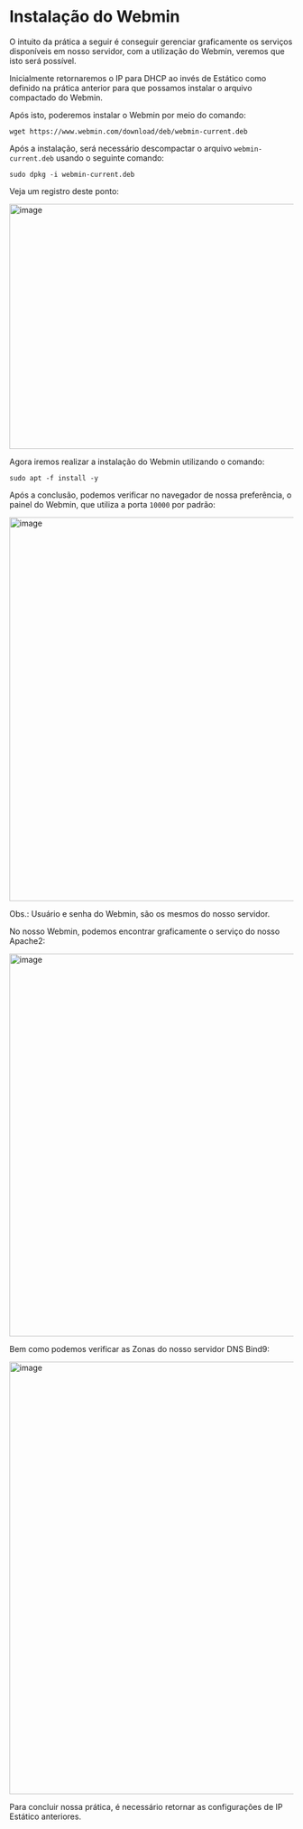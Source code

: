 # Instalação do Webmin

O intuito da prática a seguir é conseguir gerenciar graficamente os serviços disponíveis em nosso servidor, com a utilização do Webmin, veremos que isto será possível.

Inicialmente retornaremos o IP para DHCP ao invés de Estático como definido na prática anterior para que possamos instalar o arquivo compactado do Webmin.

Após isto, poderemos instalar o Webmin por meio do comando:
```
wget https://www.webmin.com/download/deb/webmin-current.deb
```

Após a instalação, será necessário descompactar o arquivo ```webmin-current.deb``` usando o seguinte comando:
```
sudo dpkg -i webmin-current.deb
```

Veja um registro deste ponto:

<img width="722" height="434" alt="image" src="https://github.com/user-attachments/assets/8d04fb60-8133-458e-b5e7-0d48199c3033" />

Agora iremos realizar a instalação do Webmin utilizando o comando:
```
sudo apt -f install -y
```

Após a conclusão, podemos verificar no navegador de nossa preferência, o painel do Webmin, que utiliza a porta ```10000``` por padrão:

<img width="1212" height="680" alt="image" src="https://github.com/user-attachments/assets/9c48674e-f2d4-4b37-a01d-fd4f184620c7" />

Obs.: Usuário e senha do Webmin, são os mesmos do nosso servidor.

No nosso Webmin, podemos encontrar graficamente o serviço do nosso Apache2:

<img width="1206" height="678" alt="image" src="https://github.com/user-attachments/assets/a15b16ec-ce1e-4b86-b49c-e0221810fefb" />

Bem como podemos verificar as Zonas do nosso servidor DNS Bind9:

<img width="1208" height="766" alt="image" src="https://github.com/user-attachments/assets/b9a6b19e-cbad-4d2c-92fa-0acbe136bb61" />

Para concluir nossa prática, é necessário retornar as configurações de IP Estático anteriores.
